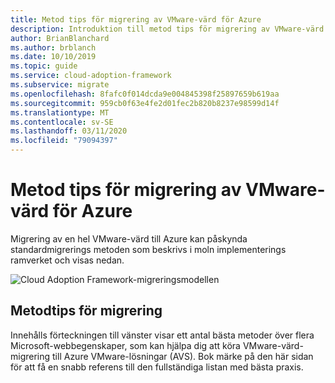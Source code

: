 ```yaml
---
title: Metod tips för migrering av VMware-värd för Azure
description: Introduktion till metod tips för migrering av VMware-värd för Azure
author: BrianBlanchard
ms.author: brblanch
ms.date: 10/10/2019
ms.topic: guide
ms.service: cloud-adoption-framework
ms.subservice: migrate
ms.openlocfilehash: 8fafc0f014dcda9e004845398f25897659b619aa
ms.sourcegitcommit: 959cb0f63e4fe2d01fec2b820b8237e98599d14f
ms.translationtype: MT
ms.contentlocale: sv-SE
ms.lasthandoff: 03/11/2020
ms.locfileid: "79094397"
---
```

# <a name="vmware-host-migration-best-practices-for-azure"></a>Metod tips för migrering av VMware-värd för Azure

Migrering av en hel VMware-värd till Azure kan påskynda standardmigrerings metoden som beskrivs i moln implementerings ramverket och visas nedan.

![Cloud Adoption Framework-migreringsmodellen](../../_images/migrate/methodology.png)

## <a name="migration-best-practices"></a>Metodtips för migrering

Innehålls förteckningen till vänster visar ett antal bästa metoder över flera Microsoft-webbegenskaper, som kan hjälpa dig att köra VMware-värd-migrering till Azure VMware-lösningar (AVS). Bok märke på den här sidan för att få en snabb referens till den fullständiga listan med bästa praxis.
